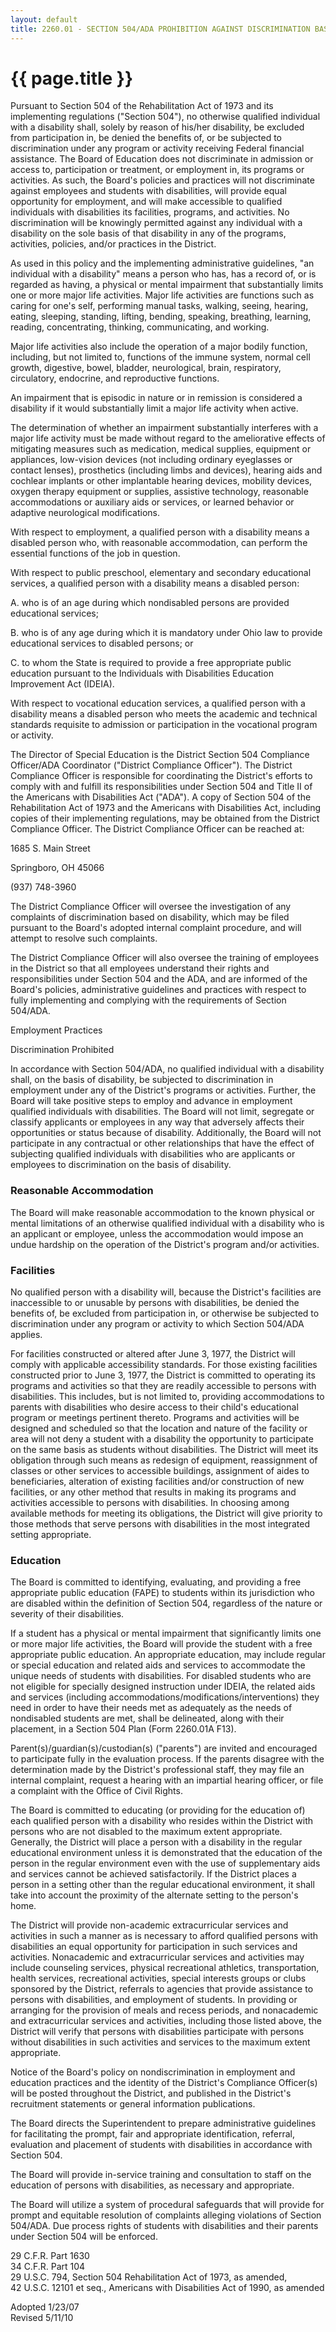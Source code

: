 ```yaml
---
layout: default
title: 2260.01 - SECTION 504/ADA PROHIBITION AGAINST DISCRIMINATION BASED ON DISABILITY
---
```


{{ page.title }}
================

Pursuant to Section 504 of the Rehabilitation Act of 1973 and its
implementing regulations ("Section 504"), no otherwise qualified
individual with a disability shall, solely by reason of his/her
disability, be excluded from participation in, be denied the benefits
of, or be subjected to discrimination under any program or activity
receiving Federal financial assistance. The Board of Education does not
discriminate in admission or access to, participation or treatment, or
employment in, its programs or activities. As such, the Board's policies
and practices will not discriminate against employees and students with
disabilities, will provide equal opportunity for employment, and will
make accessible to qualified individuals with disabilities its
facilities, programs, and activities. No discrimination will be
knowingly permitted against any individual with a disability on the sole
basis of that disability in any of the programs, activities, policies,
and/or practices in the District.

As used in this policy and the implementing administrative guidelines,
"an individual with a disability" means a person who has, has a record
of, or is regarded as having, a physical or mental impairment that
substantially limits one or more major life activities. Major life
activities are functions such as caring for one's self, performing
manual tasks, walking, seeing, hearing, eating, sleeping, standing,
lifting, bending, speaking, breathing, learning, reading, concentrating,
thinking, communicating, and working.

Major life activities also include the operation of a major bodily
function, including, but not limited to, functions of the immune system,
normal cell growth, digestive, bowel, bladder, neurological, brain,
respiratory, circulatory, endocrine, and reproductive functions.

An impairment that is episodic in nature or in remission is considered a
disability if it would substantially limit a major life activity when
active.

The determination of whether an impairment substantially interferes with
a major life activity must be made without regard to the ameliorative
effects of mitigating measures such as medication, medical supplies,
equipment or appliances, low-vision devices (not including ordinary
eyeglasses or contact lenses), prosthetics (including limbs and
devices), hearing aids and cochlear implants or other implantable
hearing devices, mobility devices, oxygen therapy equipment or supplies,
assistive technology, reasonable accommodations or auxiliary aids or
services, or learned behavior or adaptive neurological modifications.

With respect to employment, a qualified person with a disability means a
disabled person who, with reasonable accommodation, can perform the
essential functions of the job in question.

With respect to public preschool, elementary and secondary educational
services, a qualified person with a disability means a disabled person:

A. who is of an age during which nondisabled persons are provided
educational services;

B. who is of any age during which it is mandatory under Ohio law to
provide educational services to disabled persons; or

C. to whom the State is required to provide a free appropriate public
education pursuant to the Individuals with Disabilities Education
Improvement Act (IDEIA).

With respect to vocational education services, a qualified person with a
disability means a disabled person who meets the academic and technical
standards requisite to admission or participation in the vocational
program or activity.

The Director of Special Education is the District Section 504 Compliance
Officer/ADA Coordinator ("District Compliance Officer"). The District
Compliance Officer is responsible for coordinating the District's
efforts to comply with and fulfill its responsibilities under Section
504 and Title II of the Americans with Disabilities Act ("ADA"). A copy
of Section 504 of the Rehabilitation Act of 1973 and the Americans with
Disabilities Act, including copies of their implementing regulations,
may be obtained from the District Compliance Officer. The District
Compliance Officer can be reached at:

1685 S. Main Street

Springboro, OH 45066

​(937) 748-3960

The District Compliance Officer will oversee the investigation of any
complaints of discrimination based on disability, which may be filed
pursuant to the Board's adopted internal complaint procedure, and will
attempt to resolve such complaints.

The District Compliance Officer will also oversee the training of
employees in the District so that all employees understand their rights
and responsibilities under Section 504 and the ADA, and are informed of
the Board's policies, administrative guidelines and practices with
respect to fully implementing and complying with the requirements of
Section 504/ADA.

Employment Practices

Discrimination Prohibited

In accordance with Section 504/ADA, no qualified individual with a
disability shall, on the basis of disability, be subjected to
discrimination in employment under any of the District's programs or
activities. Further, the Board will take positive steps to employ and
advance in employment qualified individuals with disabilities. The Board
will not limit, segregate or classify applicants or employees in any way
that adversely affects their opportunities or status because of
disability. Additionally, the Board will not participate in any
contractual or other relationships that have the effect of subjecting
qualified individuals with disabilities who are applicants or employees
to discrimination on the basis of disability.

### Reasonable Accommodation

The Board will make reasonable accommodation to the known physical or
mental limitations of an otherwise qualified individual with a
disability who is an applicant or employee, unless the accommodation
would impose an undue hardship on the operation of the District's
program and/or activities.

### Facilities

No qualified person with a disability will, because the District's
facilities are inaccessible to or unusable by persons with disabilities,
be denied the benefits of, be excluded from participation in, or
otherwise be subjected to discrimination under any program or activity
to which Section 504/ADA applies.

For facilities constructed or altered after June 3, 1977, the District
will comply with applicable accessibility standards. For those existing
facilities constructed prior to June 3, 1977, the District is committed
to operating its programs and activities so that they are readily
accessible to persons with disabilities. This includes, but is not
limited to, providing accommodations to parents with disabilities who
desire access to their child's educational program or meetings pertinent
thereto. Programs and activities will be designed and scheduled so that
the location and nature of the facility or area will not deny a student
with a disability the opportunity to participate on the same basis as
students without disabilities. The District will meet its obligation
through such means as redesign of equipment, reassignment of classes or
other services to accessible buildings, assignment of aides to
beneficiaries, alteration of existing facilities and/or construction of
new facilities, or any other method that results in making its programs
and activities accessible to persons with disabilities. In choosing
among available methods for meeting its obligations, the District will
give priority to those methods that serve persons with disabilities in
the most integrated setting appropriate.

### Education

The Board is committed to identifying, evaluating, and providing a free
appropriate public education (FAPE) to students within its jurisdiction
who are disabled within the definition of Section 504, regardless of the
nature or severity of their disabilities.

If a student has a physical or mental impairment that significantly
limits one or more major life activities, the Board will provide the
student with a free appropriate public education. An appropriate
education, may include regular or special education and related aids and
services to accommodate the unique needs of students with disabilities.
For disabled students who are not eligible for specially designed
instruction under IDEIA, the related aids and services (including
accommodations/modifications/interventions) they need in order to have
their needs met as adequately as the needs of nondisabled students are
met, shall be delineated, along with their placement, in a Section 504
Plan (Form 2260.01A F13).

Parent(s)/guardian(s)/custodian(s) ("parents") are invited and
encouraged to participate fully in the evaluation process. If the
parents disagree with the determination made by the District's
professional staff, they may file an internal complaint, request a
hearing with an impartial hearing officer, or file a complaint with the
Office of Civil Rights.

The Board is committed to educating (or providing for the education of)
each qualified person with a disability who resides within the District
with persons who are not disabled to the maximum extent appropriate.
Generally, the District will place a person with a disability in the
regular educational environment unless it is demonstrated that the
education of the person in the regular environment even with the use of
supplementary aids and services cannot be achieved satisfactorily. If
the District places a person in a setting other than the regular
educational environment, it shall take into account the proximity of the
alternate setting to the person's home.

The District will provide non-academic extracurricular services and
activities in such a manner as is necessary to afford qualified persons
with disabilities an equal opportunity for participation in such
services and activities. Nonacademic and extracurricular services and
activities may include counseling services, physical recreational
athletics, transportation, health services, recreational activities,
special interests groups or clubs sponsored by the District, referrals
to agencies that provide assistance to persons with disabilities, and
employment of students. In providing or arranging for the provision of
meals and recess periods, and nonacademic and extracurricular services
and activities, including those listed above, the District will verify
that persons with disabilities participate with persons without
disabilities in such activities and services to the maximum extent
appropriate.

Notice of the Board's policy on nondiscrimination in employment and
education practices and the identity of the District's Compliance
Officer(s) will be posted throughout the District, and published in the
District's recruitment statements or general information publications.

The Board directs the Superintendent to prepare administrative
guidelines for facilitating the prompt, fair and appropriate
identification, referral, evaluation and placement of students with
disabilities in accordance with Section 504.

The Board will provide in-service training and consultation to staff on
the education of persons with disabilities, as necessary and
appropriate.

The Board will utilize a system of procedural safeguards that will
provide for prompt and equitable resolution of complaints alleging
violations of Section 504/ADA. Due process rights of students with
disabilities and their parents under Section 504 will be enforced.

29 C.F.R. Part 1630\
 34 C.F.R. Part 104\
 29 U.S.C. 794, Section 504 Rehabilitation Act of 1973, as amended, \
 42 U.S.C. 12101 et seq., Americans with Disabilities Act of 1990, as
amended

Adopted 1/23/07\
 Revised 5/11/10
